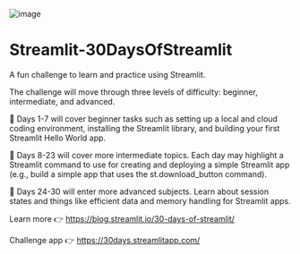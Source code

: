 ![image](https://user-images.githubusercontent.com/98417654/193184571-a09d7fbe-3378-4de1-af2a-a13748ab0861.png)

# Streamlit-30DaysOfStreamlit
A fun challenge to learn and practice using Streamlit.

The challenge will move through three levels of difficulty: beginner, intermediate, and advanced.

📆 Days 1-7 will cover beginner tasks such as setting up a local and cloud coding environment, installing the Streamlit library, and building your first Streamlit Hello World app.

📆 Days 8-23 will cover more intermediate topics. Each day may highlight a Streamlit command to use for creating and deploying a simple Streamlit app (e.g., build a simple app that uses the st.download_button command).

📆 Days 24-30 will enter more advanced subjects. Learn about session states and things like efficient data and memory handling for Streamlit apps.

Learn more 👉 https://blog.streamlit.io/30-days-of-streamlit/

Challenge app 👉 https://30days.streamlitapp.com/
